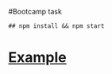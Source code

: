 #Bootcamp task
```
## npm install && npm start
```
# [Example](https://markslavenko.github.io/BootcampTask/)